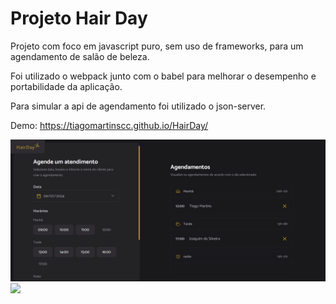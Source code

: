 # Projeto Hair Day

Projeto com foco em javascript puro, sem uso de frameworks, para um agendamento de salão de beleza.

Foi utilizado o webpack junto com o babel para melhorar o desempenho e portabilidade da aplicação.

Para simular a api de agendamento foi utilizado o json-server.

Demo: <https://tiagomartinscc.github.io/HairDay/>

<img src="src/assets/project.png">

<img src="https://app.rocketseat.com.br/_next/image?url=https%3A%2F%2Fxesque.rocketseat.dev%2Fplatform%2F1712670610276.svg&w=1920&q=100">

